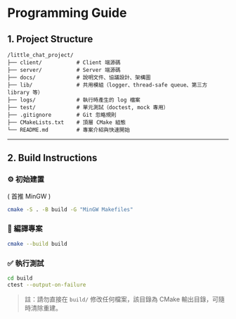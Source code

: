 # Programming Guide

## 1. Project Structure

```
/little_chat_project/
├── client/           # Client 端源碼
├── server/           # Server 端源碼
├── docs/             # 說明文件、協議設計、架構圖
├── lib/              # 共用模組（logger、thread-safe queue、第三方 library 等）
├── logs/             # 執行時產生的 log 檔案
├── test/             # 單元測試（doctest, mock 專用）
├── .gitignore        # Git 忽略規則
├── CMakeLists.txt    # 頂層 CMake 組態
└── README.md         # 專案介紹與快速開始
```

---

## 2. Build Instructions

### ⚙️ 初始建置
( 首推 MinGW )
```bash
cmake -S . -B build -G "MinGW Makefiles"
```

### 🔨 編譯專案

```bash
cmake --build build
```

### ✅ 執行測試

```bash
cd build
ctest --output-on-failure
```

> 註：請勿直接在 `build/` 修改任何檔案，該目錄為 CMake 輸出目錄，可隨時清除重建。